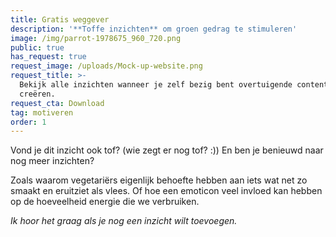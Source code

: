 ```yaml
---
title: Gratis weggever
description: '**Toffe inzichten** om groen gedrag te stimuleren'
image: /img/parrot-1978675_960_720.png
public: true
has_request: true
request_image: /uploads/Mock-up-website.png
request_title: >-
  Bekijk alle inzichten wanneer je zelf bezig bent overtuigende content te
  creëren.
request_cta: Download
tag: motiveren
order: 1
---
```


Vond je dit inzicht ook tof? (wie zegt er nog tof? :)) En ben je benieuwd naar nog meer inzichten?

Zoals waarom vegetari&euml;rs eigenlijk behoefte hebben aan iets wat net zo smaakt en eruitziet als vlees. Of hoe een emoticon veel invloed kan hebben op de hoeveelheid energie die we verbruiken.

*Ik hoor het graag als je nog een inzicht wilt toevoegen.*
